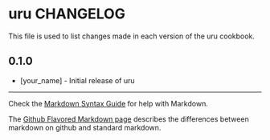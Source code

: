 uru CHANGELOG
=============

This file is used to list changes made in each version of the uru cookbook.

0.1.0
-----
- [your_name] - Initial release of uru

- - -
Check the [Markdown Syntax Guide](http://daringfireball.net/projects/markdown/syntax) for help with Markdown.

The [Github Flavored Markdown page](http://github.github.com/github-flavored-markdown/) describes the differences between markdown on github and standard markdown.
